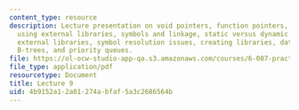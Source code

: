 ```yaml
---
content_type: resource
description: Lecture presentation on void pointers, function pointers, hash tables,
  using external libraries, symbols and linkage, static versus dynamic linkage, linking
  external libraries, symbol resolution issues, creating libraries, data structures,
  B-trees, and priority queues.
file: https://ol-ocw-studio-app-qa.s3.amazonaws.com/courses/6-087-practical-programming-in-c-january-iap-2010/4b9152a12a01274abfaf5a3c2686564b_MIT6_087IAP10_lec09.pdf
file_type: application/pdf
resourcetype: Document
title: Lecture 9
uid: 4b9152a1-2a01-274a-bfaf-5a3c2686564b
---
```

